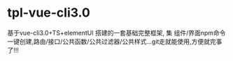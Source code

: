 # tpl-vue-cli3.0
基于vue-cli3.0+TS+elementUI 搭建的一套基础完整框架, 集 组件/界面npm命令一键创建,路由/接口/公共函数/公共过滤器/公共样式...git走就能使用,方便就完事了!!!
